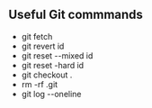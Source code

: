 ## Useful Git commmands

- git fetch
- git revert id
- git reset --mixed id
- git reset -hard id
- git checkout .
- rm -rf .git
- git log --oneline
